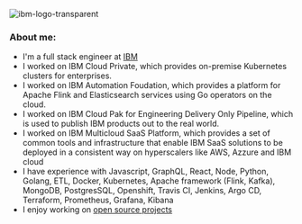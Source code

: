 ![ibm-logo-transparent](https://user-images.githubusercontent.com/17713495/189561539-655aeba6-a67a-4387-865d-ebe5c7b0aacf.png)

### About me:
- I'm a full stack engineer at [IBM](https://www.ibm.com/us-en/)
- I worked on IBM Cloud Private, which provides on-premise Kubernetes clusters for enterprises.
- I worked on IBM Automation Foudation, which provides a platform for Apache Flink and Elasticsearch services using Go operators on the cloud.
- I worked on IBM Cloud Pak for Engineering Delivery Only Pipeline, which is used to publish IBM products out to the real world.
- I worked on IBM Multicloud SaaS Platform, which provides a set of common tools and infrastructure that enable IBM SaaS solutions 
  to be deployed in a consistent way on hyperscalers like AWS, Azzure and IBM cloud
- I have experience with Javascript, GraphQL, React, Node, Python, Golang, ETL, Docker, Kubernetes, Apache framework (Flink, Kafka), MongoDB, PostgresSQL, Openshift, Travis CI, Jenkins, Argo CD, Terraform,
Prometheus, Grafana, Kibana
- I enjoy working on [open source projects](https://github.com/org-not-included)
